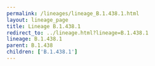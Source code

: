 ```yaml
---
permalink: /lineages/lineage_B.1.438.1.html
layout: lineage_page
title: Lineage B.1.438.1
redirect_to: ../lineage.html?lineage=B.1.438.1
lineage: B.1.438.1
parent: B.1.438
children: ['B.1.438.1']
---
```


